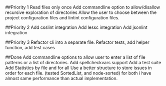 ##Priority 1
Read files only once
Add commandline option to allow/disallow recursive exploration of directories
Allow the user to choose between the project configuration files and lintint configuration files.

##Priority 2
Add csslint integration
Add lessc integration
Add jsonlint integration

##Priority 3
Refactor cli into a separate file.
Refactor tests, add helper function, add test cases

##Done
Add commandline options to allow user to enter a list of file patterns or a list of directories.
Add spellcheckvars support
Add a test suite
Add Statistics by file and for all
Use a better structure to store issues in order for each file. (tested SortedList, and node-sorted) for both i have almost same performance than actual implementation.
